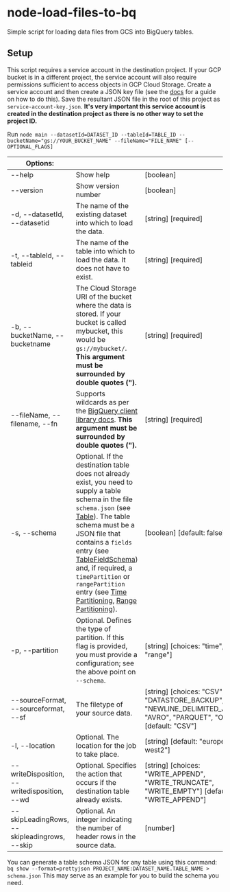 # node-load-files-to-bq
Simple script for loading data files from GCS into BigQuery tables.

## Setup

This script requires a service account in the destination project. If your GCP bucket is in a different project, the service account will also require permissions sufficient to access objects in GCP Cloud Storage. Create a service account and then create a JSON key file (see the [docs](https://cloud.google.com/bigquery/docs/quickstarts/quickstart-client-libraries) for a guide on how to do this). Save the resultant JSON file in the root of this project as ```service-account-key.json```. **It's very important this service account is created in the destination project as there is no other way to set the project ID.**

Run ```node main --datasetId=DATASET_ID --tableId=TABLE_ID --bucketName="gs://YOUR_BUCKET_NAME" --fileName="FILE_NAME" [--OPTIONAL_FLAGS]```

| Options: |  |  |
|---|---|---|
| --help | Show help | [boolean] |
| --version | Show version number | [boolean] |
| -d, --datasetId, --datasetid | The name of the existing dataset into which to load the data. | [string] [required] |
| -t, --tableId, --tableid | The name of the table into which to load the data. It does not have to exist. | [string] [required] |
| -b, --bucketName, --bucketname | The Cloud Storage URI of the bucket where the data is stored. If your bucket is called mybucket, this would be  ```gs://mybucket/```. **This argument must be surrounded by double quotes (").** | [string] [required] |
| --fileName, --filename, --fn | Supports wildcards as per the [BigQuery client library docs](https://cloud.google.com/bigquery/docs/batch-loading-data#load-wildcards). **This argument must be surrounded by double quotes (").** | [string] [required] |
| -s, --schema | Optional. If the destination table does not already exist, you need to supply a table schema in the file ```schema.json``` (see [Table](https://cloud.google.com/bigquery/docs/reference/rest/v2/tables)). The table schema must be a JSON file that contains a ```fields``` entry (see [TableFieldSchema](https://cloud.google.com/bigquery/docs/reference/rest/v2/tables#TableFieldSchema)) and, if required, a ```timePartition``` or ```rangePartition``` entry (see [Time Partitioning](https://cloud.google.com/bigquery/docs/reference/rest/v2/tables#TimePartitioning), [Range Partitioning](https://cloud.google.com/bigquery/docs/reference/rest/v2/tables#rangepartitioning)). | [boolean] [default: false] |
| -p, --partition | Optional. Defines the type of partition. If this flag is provided, you must provide a configuration; see the above point on ```--schema```. | [string] [choices: "time", "range"] |
| --sourceFormat, --sourceformat, --sf | The filetype of your source data. | [string] [choices: "CSV", "DATASTORE_BACKUP", "NEWLINE_DELIMITED_JSON", "AVRO", "PARQUET", "ORC"] [default: "CSV"] |
| -l, --location | Optional. The location for the job to take place. | [string] [default: "europe-west2"] |
| --writeDisposition, --writedisposition, --wd | Optional. Specifies the action that occurs if the destination table already exists. | [string] [choices: "WRITE_APPEND", "WRITE_TRUNCATE", "WRITE_EMPTY"] [default: "WRITE_APPEND"] |
| --skipLeadingRows, --skipleadingrows, --skip | Optional. An integer indicating the number of header rows in the source data. | [number] |

You can generate a table schema JSON for any table using this command:
```bq show --format=prettyjson PROJECT_NAME:DATASET_NAME.TABLE_NAME > schema.json```
This may serve as an example for you to build the schema you need.